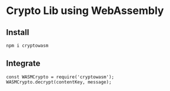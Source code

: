# Crypto Lib using WebAssembly

## Install
```
npm i cryptowasm
```

## Integrate

```
const WASMCrypto = require('cryptowasm');
WASMCrypto.decrypt(contentKey, message);
```